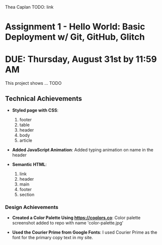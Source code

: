 Thea Caplan
TODO: link

Assignment 1 - Hello World: Basic Deployment w/ Git, GitHub, Glitch
===
DUE: Thursday, August 31st by 11:59 AM
===

This project shows ... TODO 

## Technical Achievements
- **Styled page with CSS**:
    1. footer
    2. table
    3. header
    4. body
    5. article

- **Added JavaScript Animation**: Added typing animation on name in the header

- **Semantic HTML**:
    1. link
    2. header
    3. main
    4. footer
    5. section

### Design Achievements
- **Created a Color Palette Using https://coolors.co**: Color palette screenshot added to repo with name 'color-palette.jpg'


- **Used the Courier Prime from Google Fonts**: I used Courier Prime as the font for the primary copy text in my site.
